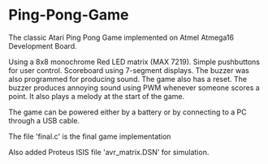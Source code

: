 # Ping-Pong-Game
The classic Atari Ping Pong Game implemented on Atmel Atmega16 Development Board.

Using a 8x8  monochrome Red LED matrix (MAX 7219).
Simple pushbuttons for user control.
Scoreboard using 7-segment displays.
The buzzer was also programmed for producing sound.
The game also has a reset.
The buzzer produces annoying sound using PWM whenever someone scores a point. It also plays a melody at the start of the game.

The game can be powered either by a battery or by connecting to a PC through a USB cable.

The file 'final.c' is the final game implementation

Also added Proteus ISIS file 'avr_matrix.DSN' for simulation. 

